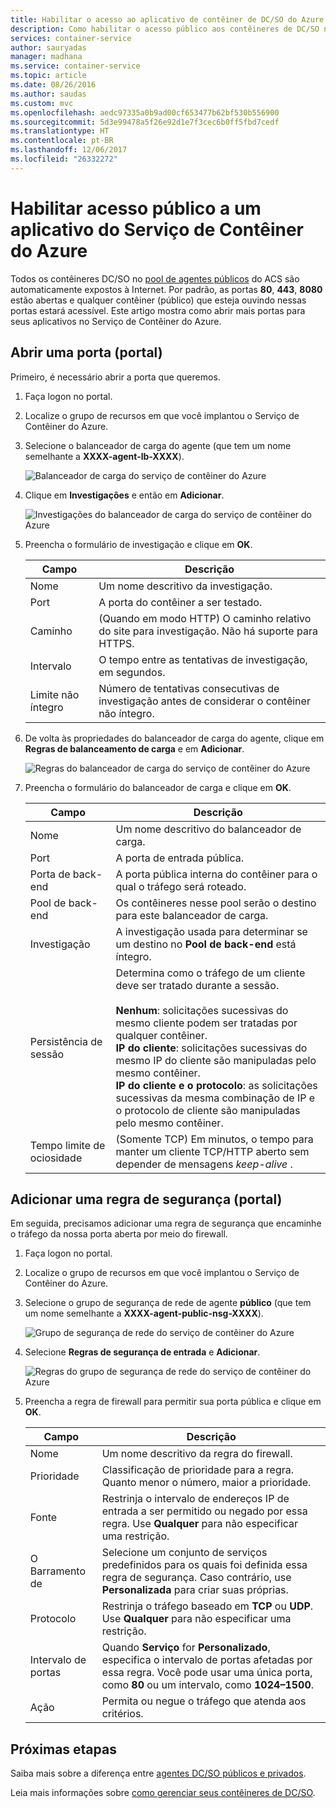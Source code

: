 ```yaml
---
title: Habilitar o acesso ao aplicativo de contêiner de DC/SO do Azure
description: Como habilitar o acesso público aos contêineres de DC/SO no Serviço de Contêiner do Azure.
services: container-service
author: sauryadas
manager: madhana
ms.service: container-service
ms.topic: article
ms.date: 08/26/2016
ms.author: saudas
ms.custom: mvc
ms.openlocfilehash: aedc97335a0b9ad00cf653477b62bf530b556900
ms.sourcegitcommit: 5d3e99478a5f26e92d1e7f3cec6b0ff5fbd7cedf
ms.translationtype: HT
ms.contentlocale: pt-BR
ms.lasthandoff: 12/06/2017
ms.locfileid: "26332272"
---
```

# <a name="enable-public-access-to-an-azure-container-service-application"></a>Habilitar acesso público a um aplicativo do Serviço de Contêiner do Azure

Todos os contêineres DC/SO no [pool de agentes públicos](container-service-mesos-marathon-ui.md#deploy-a-docker-formatted-container) do ACS são automaticamente expostos à Internet. Por padrão, as portas **80**, **443**, **8080** estão abertas e qualquer contêiner (público) que esteja ouvindo nessas portas estará acessível. Este artigo mostra como abrir mais portas para seus aplicativos no Serviço de Contêiner do Azure.

## <a name="open-a-port-portal"></a>Abrir uma porta (portal)
Primeiro, é necessário abrir a porta que queremos.

1. Faça logon no portal.
2. Localize o grupo de recursos em que você implantou o Serviço de Contêiner do Azure.
3. Selecione o balanceador de carga do agente (que tem um nome semelhante a **XXXX-agent-lb-XXXX**).
   
    ![Balanceador de carga do serviço de contêiner do Azure](./media/container-service-enable-public-access/agent-load-balancer.png)
4. Clique em **Investigações** e então em **Adicionar**.
   
    ![Investigações do balanceador de carga do serviço de contêiner do Azure](./media/container-service-enable-public-access/add-probe.png)
5. Preencha o formulário de investigação e clique em **OK**.
   
   | Campo | Descrição |
   | --- | --- |
   | Nome |Um nome descritivo da investigação. |
   | Port |A porta do contêiner a ser testado. |
   | Caminho |(Quando em modo HTTP) O caminho relativo do site para investigação. Não há suporte para HTTPS. |
   | Intervalo |O tempo entre as tentativas de investigação, em segundos. |
   | Limite não íntegro |Número de tentativas consecutivas de investigação antes de considerar o contêiner não íntegro. |
6. De volta às propriedades do balanceador de carga do agente, clique em **Regras de balanceamento de carga** e em **Adicionar**.
   
    ![Regras do balanceador de carga do serviço de contêiner do Azure](./media/container-service-enable-public-access/add-balancer-rule.png)
7. Preencha o formulário do balanceador de carga e clique em **OK**.
   
   | Campo | Descrição |
   | --- | --- |
   | Nome |Um nome descritivo do balanceador de carga. |
   | Port |A porta de entrada pública. |
   | Porta de back-end |A porta pública interna do contêiner para o qual o tráfego será roteado. |
   | Pool de back-end |Os contêineres nesse pool serão o destino para este balanceador de carga. |
   | Investigação |A investigação usada para determinar se um destino no **Pool de back-end** está íntegro. |
   | Persistência de sessão |Determina como o tráfego de um cliente deve ser tratado durante a sessão.<br><br>**Nenhum**: solicitações sucessivas do mesmo cliente podem ser tratadas por qualquer contêiner.<br>**IP do cliente**: solicitações sucessivas do mesmo IP do cliente são manipuladas pelo mesmo contêiner.<br>**IP do cliente e o protocolo**: as solicitações sucessivas da mesma combinação de IP e o protocolo de cliente são manipuladas pelo mesmo contêiner. |
   | Tempo limite de ociosidade |(Somente TCP) Em minutos, o tempo para manter um cliente TCP/HTTP aberto sem depender de mensagens *keep-alive* . |

## <a name="add-a-security-rule-portal"></a>Adicionar uma regra de segurança (portal)
Em seguida, precisamos adicionar uma regra de segurança que encaminhe o tráfego da nossa porta aberta por meio do firewall.

1. Faça logon no portal.
2. Localize o grupo de recursos em que você implantou o Serviço de Contêiner do Azure.
3. Selecione o grupo de segurança de rede de agente **público** (que tem um nome semelhante a **XXXX-agent-public-nsg-XXXX**).
   
    ![Grupo de segurança de rede do serviço de contêiner do Azure](./media/container-service-enable-public-access/agent-nsg.png)
4. Selecione **Regras de segurança de entrada** e **Adicionar**.
   
    ![Regras do grupo de segurança de rede do serviço de contêiner do Azure](./media/container-service-enable-public-access/add-firewall-rule.png)
5. Preencha a regra de firewall para permitir sua porta pública e clique em **OK**.
   
   | Campo | Descrição |
   | --- | --- |
   | Nome |Um nome descritivo da regra do firewall. |
   | Prioridade |Classificação de prioridade para a regra. Quanto menor o número, maior a prioridade. |
   | Fonte |Restrinja o intervalo de endereços IP de entrada a ser permitido ou negado por essa regra. Use **Qualquer** para não especificar uma restrição. |
   | O Barramento de |Selecione um conjunto de serviços predefinidos para os quais foi definida essa regra de segurança. Caso contrário, use **Personalizada** para criar suas próprias. |
   | Protocolo |Restrinja o tráfego baseado em **TCP** ou **UDP**. Use **Qualquer** para não especificar uma restrição. |
   | Intervalo de portas |Quando **Serviço** for **Personalizado**, especifica o intervalo de portas afetadas por essa regra. Você pode usar uma única porta, como **80** ou um intervalo, como **1024–1500**. |
   | Ação |Permita ou negue o tráfego que atenda aos critérios. |

## <a name="next-steps"></a>Próximas etapas
Saiba mais sobre a diferença entre [agentes DC/SO públicos e privados](container-service-dcos-agents.md).

Leia mais informações sobre [como gerenciar seus contêineres de DC/SO](container-service-mesos-marathon-ui.md).

